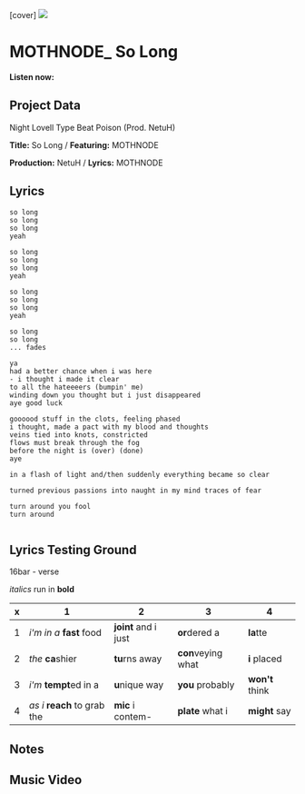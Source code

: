 [cover] ![](57175019_319474918741616_8502199518755923887_n.jpg)

# MOTHNODE_ So Long

**Listen now:** 

## Project Data

Night Lovell Type Beat Poison (Prod. NetuH)


**Title:** So Long / **Featuring:** MOTHNODE

**Production:** NetuH / **Lyrics:** MOTHNODE

## Lyrics

```
so long
so long
so long
yeah

so long 
so long
so long 
yeah

so long
so long
so long
yeah

so long 
so long
... fades

ya
had a better chance when i was here
- i thought i made it clear 
to all the hateeeers (bumpin' me)
winding down you thought but i just disappeared
aye good luck

goooood stuff in the clots, feeling phased
i thought, made a pact with my blood and thoughts
veins tied into knots, constricted
flows must break through the fog
before the night is (over) (done)
aye

in a flash of light and/then suddenly everything became so clear

turned previous passions into naught in my mind traces of fear 

turn around you fool
turn around


```

## Lyrics Testing Ground

16bar - verse

*italics* run in
**bold**

| x | 1 | 2 | 3 | 4 |
|---|---|---|---|---|
| 1 | *i'm in a* **fast** food | **joint** and i just  | **or**dered a  | **la**tte  |
| 2 | *the* **ca**shier | **tu**rns away  |  **con**veying what |  **i** placed |
| 3 | *i'm* **tempt**ed in a | **u**nique way  |  **you** probably |  **won't** think |
| 4 | *as i* **reach** to grab the |  **mic** i contem-  | **plate** what i | **might** say |

## Notes

## Music Video
